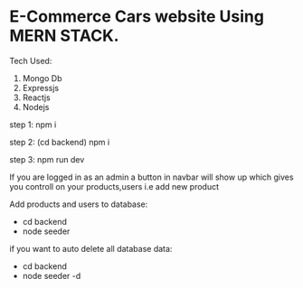 # E-Commerce Cars website Using MERN STACK.

Tech Used:

1.  Mongo Db
2.  Expressjs
3.  Reactjs
4.  Nodejs

step 1:
npm i

step 2:
(cd backend)
npm i

step 3:
npm run dev

If you are logged in as an admin a button in navbar will show up which gives you controll on your products,users i.e add new product

Add products and users to database:
- cd backend
- node seeder

if you want to auto delete all database data:

- cd backend
- node seeder -d
